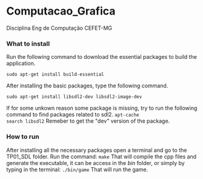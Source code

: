 # Computacao_Grafica

Disciplina Eng de Computação CEFET-MG

### What to install

Run the following command to download the essential packages to build the application.

<code>sudo apt-get install build-essential</code> <br>

After installing the basic packages, type the following command.

<code>sudo apt-get install libsdl2-dev libsdl2-image-dev</code> <br>

If for some unkown reason some package is missing, try to run the following command to find packages related to sdl2.
<code>apt-cache search libsdl2</code>
Remeber to get the "dev" version of the package.

### How to run

After installing all the necessary packages open a terminal and go to the TP01_SDL folder.
Run the command: <code>make</code>
That will compile the cpp files and generate the executable, it can be access in the <i>bin</i> folder, or simply by typing in the terminal: <code>./bin/game</code>
That will run the game.
